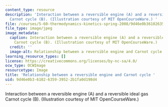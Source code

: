 ```yaml
---
content_type: resource
description: 'Interaction between a reversible engine (A) and a reversible ideal gas
  Carnot cycle (B). (Illustration courtesy of MIT OpenCourseWare.) '
file: /courses/5-60-thermodynamics-kinetics-spring-2008/9d46e0b36102635939522b1fa0d198d4_5-60s08-th.jpg
file_type: image/jpeg
image_metadata:
  caption: Interaction between a reversible engine (A) and a reversible ideal gas
    Carnot cycle (B). (Illustration courtesy of MIT OpenCourseWare.)
  credit: ''
  image-alt: Relationship between a reversible engine and Carnot cycle.
learning_resource_types: []
license: https://creativecommons.org/licenses/by-nc-sa/4.0/
ocw_type: OCWImage
resourcetype: Image
title: 'Relationship between a reversible engine and Carnot cycle '
uid: 9d46e0b3-6102-6359-3952-2b1fa0d198d4
---
```

Interaction between a reversible engine (A) and a reversible ideal gas Carnot cycle (B). (Illustration courtesy of MIT OpenCourseWare.) 